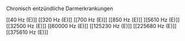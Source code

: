Chronisch entzündliche Darmerkrankungen

[[40 Hz (E)]]
[[320 Hz (E)]]
[[700 Hz (E)]]
[[850 Hz (E)]]
[[5610 Hz (E)]]
[[32500 Hz (E)]]
[[60000 Hz (E)]]
[[125230 Hz (E)]]
[[225680 Hz (E)]]
[[375610 Hz (E)]]